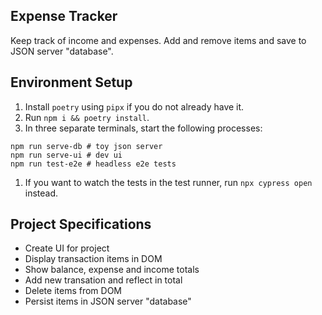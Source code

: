 ## Expense Tracker

Keep track of income and expenses. Add and remove items and save to JSON server "database".

## Environment Setup

1. Install `poetry` using `pipx` if you do not already have it.
1. Run `npm i && poetry install`.
1. In three separate terminals, start the following processes:
```
npm run serve-db # toy json server
npm run serve-ui # dev ui
npm run test-e2e # headless e2e tests
```
1. If you want to watch the tests in the test runner, run `npx cypress open` instead.

## Project Specifications

- Create UI for project
- Display transaction items in DOM
- Show balance, expense and income totals
- Add new transation and reflect in total
- Delete items from DOM
- Persist items in JSON server "database"
